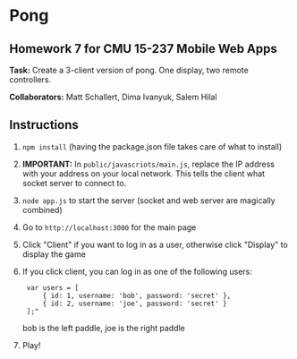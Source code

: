 # Pong

## Homework 7 for CMU 15-237 Mobile Web Apps

**Task:** Create a 3-client version of pong. One display, two remote controllers.

**Collaborators:** Matt Schallert, Dima Ivanyuk, Salem Hilal

## Instructions
1. `npm install` (having the package.json file takes care of what to install)
2. **IMPORTANT:** In `public/javascriots/main.js`, replace the IP address with your address on your local network. This tells the client what socket server to connect to.
3. `node app.js` to start the server (socket and web server are magically combined)
4. Go to `http://localhost:3000` for the main page
5. Click "Client" if you want to log in as a user, otherwise click "Display" to display the game
6. If you click client, you can log in as one of the following users:

        var users = [
            { id: 1, username: 'bob', password: 'secret' },
            { id: 2, username: 'joe', password: 'secret' }
        ];"
   
   bob is the left paddle, joe is the right paddle
7. Play!